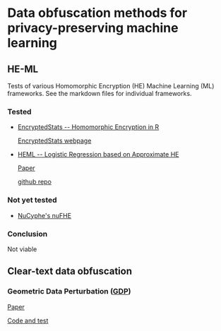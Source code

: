 # Data obfuscation methods for privacy-preserving machine learning

## HE-ML

Tests of various Homomorphic Encryption (HE) Machine Learning (ML) frameworks.
See the markdown files for individual frameworks.

### Tested
* [EncryptedStats -- Homomorphic Encryption in R](https://github.com/kalleknast/HE-ML/blob/master/EncryptedStats.md)

    [EncryptedStats webpage](http://www.louisaslett.com/EncryptedStats/)
* [HEML -- Logistic Regression based on Approximate HE](https://github.com/kalleknast/HE-ML/blob/master/HEML.md)

    [Paper](https://eprint.iacr.org/2018/254)

    [github repo](https://github.com/kimandrik/HEML)
    
### Not yet tested
* [NuCyphe's nuFHE](https://github.com/nucypher/nuFHE)

### Conclusion
Not viable

## Clear-text data obfuscation

### Geometric Data Perturbation ([GDP](https://cecs.wright.edu/~keke.chen/))

[Paper](https://www.researchgate.net/publication/220283635_Geometric_data_perturbation_for_privacy_preserving_outsourced_data_mining)

[Code and test](https://github.com/kalleknast/GDP)

